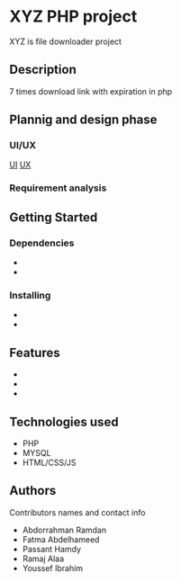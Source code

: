 # XYZ PHP project
XYZ is file downloader project


## Description

7 times download link with expiration in php 

## Plannig and design phase

### UI/UX

[UI](https://drive.google.com/drive/folders/12Y-rVNrF691RTukezGHPksoBqjT4_qNt?usp=sharing)
[UX](https://drive.google.com/drive/folders/103ga-25DLs3drc3RjQANh44M4yreHs3r)

### Requirement analysis 


## Getting Started

### Dependencies

* 
* 

### Installing

* 
* 

## Features
*
*
*

## Technologies used
* PHP
* MYSQL
* HTML/CSS/JS

## Authors

Contributors names and contact info

* Abdorrahman Ramdan
* Fatma Abdelhameed
* Passant Hamdy
* Ramaj Alaa
* Youssef Ibrahim



